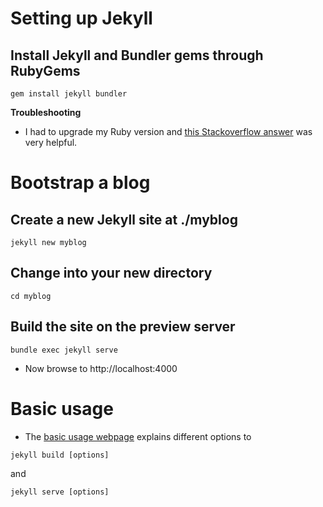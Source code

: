 # Setting up Jekyll

## Install Jekyll and Bundler gems through RubyGems

```
gem install jekyll bundler
```

**Troubleshooting**

* I had to upgrade my Ruby version and [this Stackoverflow answer](https://stackoverflow.com/a/38194139) was very helpful.

# Bootstrap a blog

## Create a new Jekyll site at ./myblog

```
jekyll new myblog
```

## Change into your new directory

```
cd myblog
``` 

## Build the site on the preview server

```
bundle exec jekyll serve
```

* Now browse to http://localhost:4000

# Basic usage

* The [basic usage webpage](https://jekyllrb.com/docs/usage/) explains different options to 

```
jekyll build [options]
```
and
```
jekyll serve [options]
```
